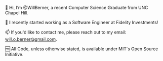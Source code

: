 👋 Hi, I’m @WillBerner, a recent Computer Science Graduate from UNC Chapel Hill.

🎉 I recently started working as a Software Engineer at Fidelity Investments!

📫 If you'd like to contact me, please reach out to my email: will.o.berner@gmail.com.

🆓 All Code, unless otherwise stated, is available under MIT's Open Source Initiative.
